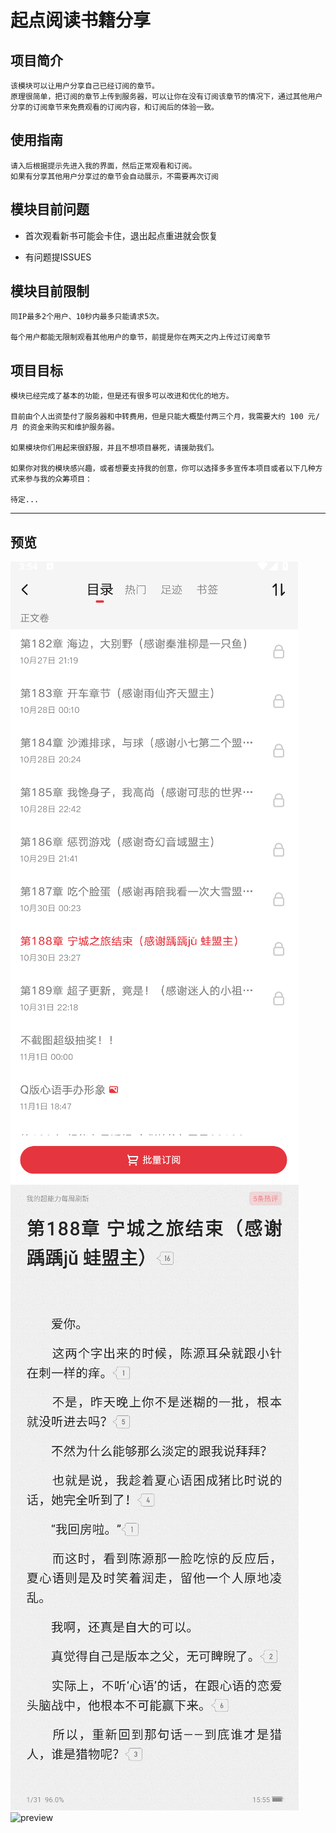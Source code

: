 # 起点阅读书籍分享

## 项目简介
    
    该模块可以让用户分享自己已经订阅的章节。
    原理很简单，把订阅的章节上传到服务器，可以让你在没有订阅该章节的情况下，通过其他用户分享的订阅章节来免费观看的订阅内容，和订阅后的体验一致。

## 使用指南

    请入后根据提示先进入我的界面，然后正常观看和订阅。
    如果有分享其他用户分享过的章节会自动展示，不需要再次订阅

## 模块目前问题

 * 首次观看新书可能会卡住，退出起点重进就会恢复

 * 有问题提ISSUES

## 模块目前限制

    同IP最多2个用户、10秒内最多只能请求5次。

    每个用户都能无限制观看其他用户的章节，前提是你在两天之内上传过订阅章节

## 项目目标

    
    模块已经完成了基本的功能，但是还有很多可以改进和优化的地方。

    目前由个人出资垫付了服务器和中转费用，但是只能大概垫付两三个月，我需要大约 100 元/月 的资金来购买和维护服务器。

    如果模块你们用起来很舒服，并且不想项目暴死，请援助我们。

    如果你对我的模块感兴趣，或者想要支持我的创意，你可以选择多多宣传本项目或者以下几种方式来参与我的众筹项目：

    待定...

---

## 预览

![preview1](previews/preview1.png)
![preview2](previews/preview2.png)
![preview](previews/preview.gif)




